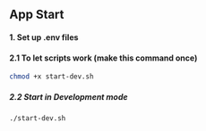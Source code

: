 ## App Start

#### 1. Set up .env files

#### 2.1 To let scripts work (make this command once)
```bash
chmod +x start-dev.sh
```

##### 2.2 Start in Development mode
```bash
./start-dev.sh
```